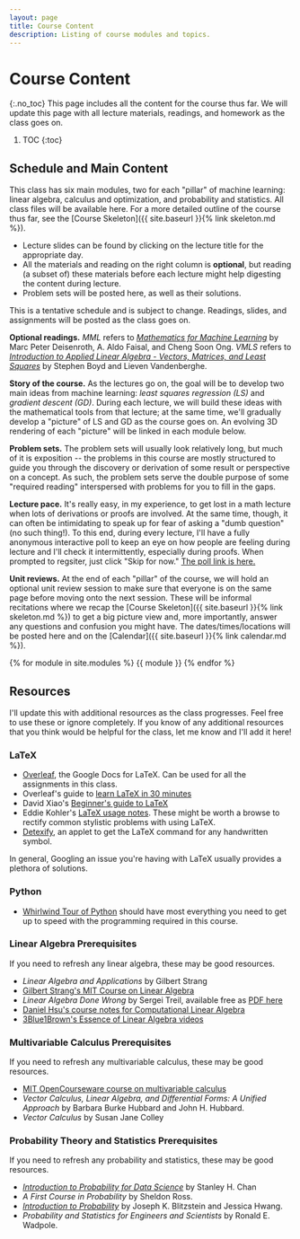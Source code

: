 ```yaml
---
layout: page
title: Course Content
description: Listing of course modules and topics.
---
```


# Course Content
{:.no_toc}
This page includes all the content for the course thus far. We will update this page with all lecture materials, readings, and homework
as the class goes on.

1. TOC
{:toc}

## Schedule and Main Content

This class has six main modules, two for each "pillar" of machine learning: linear algebra, calculus  and optimization,
and probability and statistics. All class files will be available here. For a more detailed outline of the course thus 
far, see the [Course Skeleton]({{ site.baseurl }}{% link skeleton.md %}).

- Lecture slides can be found by clicking on the lecture title for the appropriate day.
- All the materials and reading on the right column is **optional**, but reading (a subset of) these materials before each lecture might help digesting the content during lecture.
- Problem sets will be posted here, as well as their solutions.

This is a tentative schedule and is subject to change. Readings, slides, and assignments will be posted as the class goes on. 

**Optional readings.** *MML* refers to [*Mathematics for Machine Learning*](https://mml-book.github.io/) by Marc Peter Deisenroth, A. Aldo Faisal, and Cheng 
Soon Ong. *VMLS* refers to [*Introduction to Applied Linear Algebra - Vectors, Matrices, and Least Squares*](https://web.stanford.edu/~boyd/vmls/) by Stephen Boyd
and Lieven Vandenberghe.

**Story of the course.** As the lectures go on, the goal will be to develop two main ideas from machine learning: *least squares regression (LS)* and
*gradient descent (GD)*. During each lecture, we will build these ideas with the mathematical tools from that lecture; at the same time,
we'll gradually develop a "picture" of LS and GD as the course goes on. An evolving 3D rendering of each "picture" will be linked
in each module below.

**Problem sets.** The problem sets will usually look relatively long, but much of it is exposition -- the problems in this course are
mostly structured to guide you through the discovery or derivation of some result or perspective on a concept. As such, the problem
sets serve the double purpose of some "required reading" interspersed with problems for you to fill in the gaps.

**Lecture pace.** It's really easy, in my experience, to get lost in a math lecture when lots of derivations or proofs are involved. At the
same time, though, it can often be intimidating to speak up for fear of asking a "dumb question" (no such thing!). To this end, during
every lecture, I'll have a fully anonymous interactive poll to keep an eye on how people are feeling during lecture and I'll check it intermittently,
especially during proofs. When prompted to regsiter, just click "Skip for now." [The poll link is here.](https://pollev.com/samdeng)

**Unit reviews.** At the end of each "pillar" of the course, we will hold an optional unit review session to make sure that everyone is on the same page before moving onto the next session. These will be informal recitations where we recap the [Course Skeleton]({{ site.baseurl }}{% link skeleton.md %}) to get a big picture view and, more importantly, answer any questions and confusion you might have. The dates/times/locations will be posted here and on the [Calendar]({{ site.baseurl }}{% link calendar.md %}).

{% for module in site.modules %}
{{ module }}
{% endfor %}

## Resources
I'll update this with additional resources as the class progresses. Feel free to use these or ignore completely. If you
know of any additional resources that you think would be helpful for the class, let me know and I'll add it here!

### LaTeX
- [Overleaf](https://www.overleaf.com), the Google Docs for LaTeX. Can be used for all the assignments in this class.
- Overleaf's guide to [learn LaTeX in 30 minutes](https://www.overleaf.com/learn/latex/Learn_LaTeX_in_30_minutes#Display_math_mode)
- David Xiao's [Beginner's guide to LaTeX](https://www.cs.princeton.edu/courses/archive/spr10/cos433/Latex/latex-guide.pdf)
- Eddie Kohler's [LaTeX usage notes](https://www.read.seas.harvard.edu/~kohler/latex.html). These might be worth a browse to rectify common stylistic problems with using LaTeX.
- [Detexify](https://detexify.kirelabs.org/classify.html), an applet to get the LaTeX command for any handwritten symbol.

In general, Googling an issue you're having with LaTeX usually provides a plethora of solutions.

### Python
- [Whirlwind Tour of Python](https://github.com/jakevdp/WhirlwindTourOfPython) should have most everything you need to get up to speed with the programming required in this course.

### Linear Algebra Prerequisites
If you need to refresh any linear algebra, these may be good resources.

- *Linear Algebra and Applications* by Gilbert Strang
- [Gilbert Strang's MIT Course on Linear Algebra](https://ocw.mit.edu/courses/18-06-linear-algebra-spring-2010/)
- *Linear Algebra Done Wrong* by Sergei Treil, available free as [PDF here](https://www.math.brown.edu/streil/papers/LADW/LADW.html)
- [Daniel Hsu's course notes for Computational Linear Algebra](https://www.cs.columbia.edu/~djhsu/CLA/)
- [3Blue1Brown's Essence of Linear Algebra videos](https://www.youtube.com/playlist?list=PLZHQObOWTQDPD3MizzM2xVFitgF8hE_ab)

### Multivariable Calculus Prerequisites
If you need to refresh any multivariable calculus, these may be good resources.

- [MIT OpenCourseware course on multivariable calculus](https://ocw.mit.edu/courses/18-02sc-multivariable-calculus-fall-2010/)
- *Vector Calculus, Linear Algebra, and Differential Forms: A Unified Approach* by Barbara Burke Hubbard and John H. Hubbard.
- *Vector Calculus* by Susan Jane Colley

### Probability Theory and Statistics Prerequisites
If you need to refresh any probability and statistics, these may be good resources.

- [*Introduction to Probability for Data Science*](https://probability4datascience.com/) by Stanley H. Chan
- *A First Course in Probability*  by Sheldon Ross.
- [*Introduction to Probability*](https://drive.google.com/file/d/1VmkAAGOYCTORq1wxSQqy255qLJjTNvBI/edit) by Joseph K. Blitzstein and Jessica Hwang.
- *Probability and Statistics for Engineers and Scientists* by Ronald E. Wadpole.
